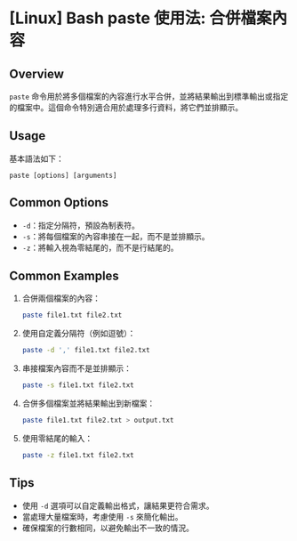 # [Linux] Bash paste 使用法: 合併檔案內容

## Overview
`paste` 命令用於將多個檔案的內容進行水平合併，並將結果輸出到標準輸出或指定的檔案中。這個命令特別適合用於處理多行資料，將它們並排顯示。

## Usage
基本語法如下：
```
paste [options] [arguments]
```

## Common Options
- `-d`：指定分隔符，預設為制表符。
- `-s`：將每個檔案的內容串接在一起，而不是並排顯示。
- `-z`：將輸入視為零結尾的，而不是行結尾的。

## Common Examples
1. 合併兩個檔案的內容：
   ```bash
   paste file1.txt file2.txt
   ```

2. 使用自定義分隔符（例如逗號）：
   ```bash
   paste -d ',' file1.txt file2.txt
   ```

3. 串接檔案內容而不是並排顯示：
   ```bash
   paste -s file1.txt file2.txt
   ```

4. 合併多個檔案並將結果輸出到新檔案：
   ```bash
   paste file1.txt file2.txt > output.txt
   ```

5. 使用零結尾的輸入：
   ```bash
   paste -z file1.txt file2.txt
   ```

## Tips
- 使用 `-d` 選項可以自定義輸出格式，讓結果更符合需求。
- 當處理大量檔案時，考慮使用 `-s` 來簡化輸出。
- 確保檔案的行數相同，以避免輸出不一致的情況。